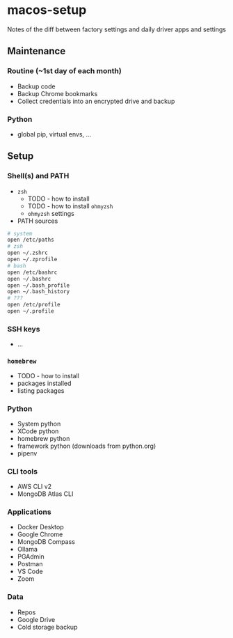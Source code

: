 # macos-setup
Notes of the diff between factory settings and daily driver apps and settings

## Maintenance
### Routine (~1st day of each month)
- Backup code
- Backup Chrome bookmarks
- Collect credentials into an encrypted drive and backup

### Python 
- global pip, virtual envs, ...

## Setup

### Shell(s) and PATH
- `zsh`
  - TODO - how to install
  - TODO - how to install `ohmyzsh`
  - `ohmyzsh` settings
- PATH sources
```sh
# system
open /etc/paths
# zsh
open ~/.zshrc
open ~/.zprofile
# bash
open /etc/bashrc
open ~/.bashrc
open ~/.bash_profile
open ~/.bash_history
# ???
open /etc/profile
open ~/.profile
```

### SSH keys
- ...

### `homebrew`
- TODO - how to install
- packages installed
- listing packages

### Python
- System python
- XCode python
- homebrew python
- framework python (downloads from python.org)
- pipenv

### CLI tools
- AWS CLI v2
- MongoDB Atlas CLI

### Applications
- Docker Desktop
- Google Chrome
- MongoDB Compass
- Ollama
- PGAdmin
- Postman
- VS Code
- Zoom

### Data
- Repos
- Google Drive
- Cold storage backup


